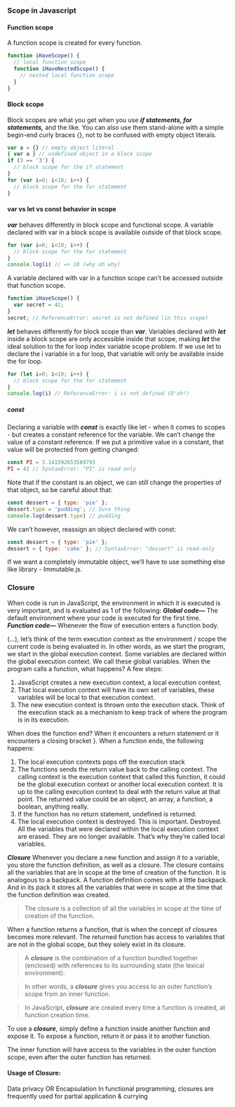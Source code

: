 ### Scope in Javascript
#### Function scope
A function scope is created for every function.
```javascript
function iHaveScope() {
  // local function scope
  function iHaveNestedScope() {
    // nested local function scope
  }
}
```

#### Block scope
Block scopes are what you get when you use **_if statements, for statements,_** and the like. You can also use them stand-alone with a simple begin-end curly braces {}, not to be confused with empty object literals.
```javascript
var a = {} // empty object literal
{ var a } // undefined object in a block scope
if (3 == '3') {
  // block scope for the if statement
}
for (var i=0; i<10; i++) {
  // block scope for the for statement
}
```

#### var vs let vs const behavior in scope
**_var_** behaves differently in block scope and functional scope.
A variable declared with var in a block scope is available outside of that block scope.
```javascript
for (var i=0; i<10; i++) {
  // block scope for the for statement
}
console.log(i) // => 10 (why oh why)
```
A variable declared with var in a function scope can’t be accessed outside that function scope.
```javascript
function iHaveScope() {
  var secret = 42;
}
secret; // ReferenceError: secret is not defined (in this scope)
```

**_let_** behaves differently for block scope than **_var_**. Variables declared with **_let_** inside a block scope are only accessible inside that scope, making **_let_** the ideal solution to the for loop index variable scope problem. 
If we use let to declare the i variable in a for loop, that variable will only be available inside the for loop.
```javascript
for (let i=0; i<10; i++) {
  // block scope for the for statement
}
console.log(i) // ReferenceError: i is not defined (D'oh!)
```
##### const
Declaring a variable with **_const_** is exactly like let - when it comes to scopes - but creates a constant reference for the variable. We can’t change the value of a constant reference. 
If we put a primitive value in a constant, that value will be protected from getting changed:
```javascript
const PI = 3.141592653589793
PI = 42 // SyntaxError: "PI" is read-only
```
Note that if the constant is an object, we can still change the properties of that object, so be careful about that:
```javascript
const dessert = { type: 'pie' };
dessert.type = 'pudding'; // Sure thing
console.log(dessert.type) // pudding
```
We can’t however, reassign an object declared with const:
```javascript
const dessert = { type: 'pie' };
dessert = { type: 'cake' }; // SyntaxError: "dessert" is read-only
```
If we want a completely immutable object, we’ll have to use something else like library - Immutable.js.

### Closure
When code is run in JavaScript, the environment in which it is executed is very important, and is evaluated as 1 of the following:
**_Global code—_** The default environment where your code is executed for the first time.
**_Function code—_** Whenever the flow of execution enters a function body.

(…), let’s think of the term execution context as the environment / scope the current code is being evaluated in.
In other words, as we start the program, we start in the global execution context. Some variables are declared within the global execution context. We call these global variables. When the program calls a function, what happens? A few steps:
1. JavaScript creates a new execution context, a local execution context.
2. That local execution context will have its own set of variables, these variables will be local to that execution context.
3. The new execution context is thrown onto the execution stack. Think of the execution stack as a mechanism to keep track of where the program is in its execution.

When does the function end? When it encounters a return statement or it encounters a closing bracket }. When a function ends, the following happens:
1. The local execution contexts pops off the execution stack
2. The functions sends the return value back to the calling context. The calling context is the execution context that called this function, it could be the global execution context or another local execution context. It is up to the calling execution context to deal with the return value at that point. The returned value could be an object, an array, a function, a boolean, anything really. 
3. If the function has no return statement, undefined is returned.
4. The local execution context is destroyed. This is important. Destroyed. All the variables that were declared within the local execution context are erased. They are no longer available. That’s why they’re called local variables.

**_Closure_**
Whenever you declare a new function and assign it to a variable, you store the function definition, as well as a closure. The closure contains all the variables that are in scope at the time of creation of the function. It is analogous to a backpack. A function definition comes with a little backpack. And in its pack it stores all the variables that were in scope at the time that the function definition was created.
> The closure is a collection of all the variables in scope at the time of creation of the function.

When a function returns a function, that is when the concept of closures becomes more relevant. The returned function has access to variables that are not in the global scope, but they solely exist in its closure.

> A **_closure_** is the combination of a function bundled together (enclosed) with references to its surrounding state (the lexical environment). 

> In other words, a **_closure_** gives you access to an outer function’s scope from an inner function. 

> In JavaScript, **_closure_** are created every time a function is created, at function creation time.

To use a **_closure_**, simply define a function inside another function and expose it. To expose a function, return it or pass it to another function.

The inner function will have access to the variables in the outer function scope, even after the outer function has returned.

#### Usage of Closure:
Data privacy OR Encapsulation
In functional programming, closures are frequently used for partial application & currying
